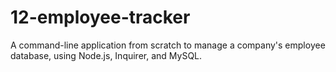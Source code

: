# 12-employee-tracker
A command-line application from scratch to manage a company's employee database, using Node.js, Inquirer, and MySQL.
